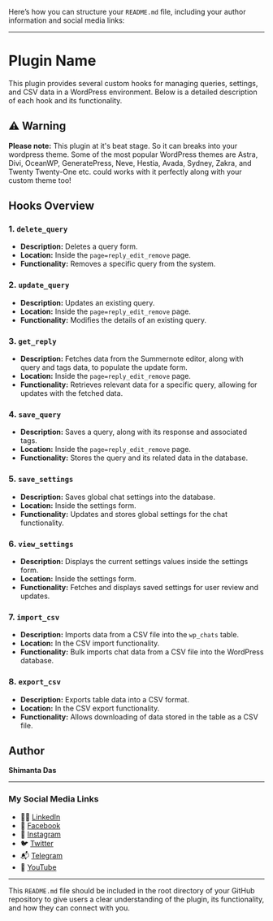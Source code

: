 Here’s how you can structure your `README.md` file, including your author information and social media links:

---

# Plugin Name

This plugin provides several custom hooks for managing queries, settings, and CSV data in a WordPress environment. Below is a detailed description of each hook and its functionality.

## ⚠️ Warning
**Please note:** This plugin at it's beat stage. So it can breaks into your wordpress theme. Some of the most popular WordPress themes are Astra, Divi, OceanWP, GeneratePress, Neve, Hestia, Avada, Sydney, Zakra, and Twenty Twenty-One etc. could works with it perfectly along with your custom theme too!

## Hooks Overview

### 1. `delete_query`
- **Description:** Deletes a query form.
- **Location:** Inside the `page=reply_edit_remove` page.
- **Functionality:** Removes a specific query from the system.

### 2. `update_query`
- **Description:** Updates an existing query.
- **Location:** Inside the `page=reply_edit_remove` page.
- **Functionality:** Modifies the details of an existing query.

### 3. `get_reply`
- **Description:** Fetches data from the Summernote editor, along with query and tags data, to populate the update form.
- **Location:** Inside the `page=reply_edit_remove` page.
- **Functionality:** Retrieves relevant data for a specific query, allowing for updates with the fetched data.

### 4. `save_query`
- **Description:** Saves a query, along with its response and associated tags.
- **Location:** Inside the `page=reply_edit_remove` page.
- **Functionality:** Stores the query and its related data in the database.

### 5. `save_settings`
- **Description:** Saves global chat settings into the database.
- **Location:** Inside the settings form.
- **Functionality:** Updates and stores global settings for the chat functionality.

### 6. `view_settings`
- **Description:** Displays the current settings values inside the settings form.
- **Location:** Inside the settings form.
- **Functionality:** Fetches and displays saved settings for user review and updates.

### 7. `import_csv`
- **Description:** Imports data from a CSV file into the `wp_chats` table.
- **Location:** In the CSV import functionality.
- **Functionality:** Bulk imports chat data from a CSV file into the WordPress database.

### 8. `export_csv`
- **Description:** Exports table data into a CSV format.
- **Location:** In the CSV export functionality.
- **Functionality:** Allows downloading of data stored in the table as a CSV file.

## Author

**Shimanta Das**

---

### My Social Media Links

- 🤹‍♂️ [LinkedIn](https://www.linkedin.com/in/shimanta-das-497167223)
- 👹 [Facebook](https://www.facebook.com/profile.php?id=100078406112813)
- 📸 [Instagram](https://www.instagram.com/meshimanta/?hl=en)
- 🐦 [Twitter](https://mobile.twitter.com/Shimantadas247)
- 📬 [Telegram](https://t.me/microcodesofficial)
- 🎦 [YouTube](https://youtube.com/channel/UCrbf6B0CU9x-I4bQOYbJVGw)

---

This `README.md` file should be included in the root directory of your GitHub repository to give users a clear understanding of the plugin, its functionality, and how they can connect with you.